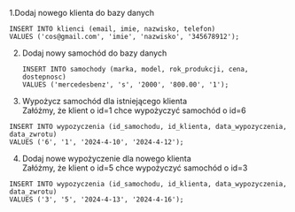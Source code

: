 1.Dodaj nowego klienta do bazy danych  
 ```
 INSERT INTO klienci (email, imie, nazwisko, telefon)
 VALUES ('cos@gmail.com', 'imie', 'nazwisko', '345678912');
 ```
2. Dodaj nowy samochód do bazy danych
   ```
   INSERT INTO samochody (marka, model, rok_produkcji, cena, dostepnosc)
   VALUES ('mercedesbenz', 's', '2000', '800.00', '1');
   ```
3. Wypożycz samochód dla istniejącego klienta  
Załóżmy, że klient o id=1 chce wypożyczyć samochód o id=6
```
INSERT INTO wypozyczenia (id_samochodu, id_klienta, data_wypozyczenia, data_zwrotu)
VALUES ('6', '1', '2024-4-10', '2024-4-12');
```
4. Dodaj nowe wypożyczenie dla nowego klienta  
Załóżmy, że klient o id=5 chce wypożyczyć samochód o id=3
```
INSERT INTO wypozyczenia (id_samochodu, id_klienta, data_wypozyczenia, data_zwrotu)
VALUES ('3', '5', '2024-4-13', '2024-4-16');
```
